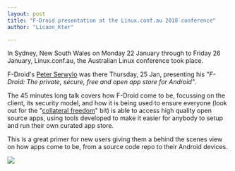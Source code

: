 ```yaml
---
layout: post
title: "F-Droid presentation at the Linux.conf.au 2018 conference"
author: "Licaon_Kter"

---
```


In Sydney, New South Wales on Monday 22 January through to Friday 26 January, 
Linux.conf.au, the Australian Linux conference took place.

F-Droid's [Peter Serwylo](https://gitlab.com/pserwylo) was there Thursday, 
25 Jan, presenting his _"F-Droid: The private, secure, free and open app store 
for Android"_.

The 45 minutes long talk covers how F-Droid come to be, focussing on the client, 
its security model, and how it is being used to ensure everyone (look out for 
the "[collateral freedom](https://en.wikipedia.org/wiki/Collateral_freedom)" bit) is able to access high quality open source apps, 
using tools developed to make it easier for anybody to setup and run their own 
curated app store.

This is a great primer for new users giving them a behind the scenes view on how 
apps come to be, from a source code repo to their Android devices.

<a class="youtube" href="https://youtube.com/watch?v=y3zVcYuE-WI">
    <img src="{{ site.baseurl }}/assets/posts/2018-02-02-linux-conf-au-fdroid-presentation/video-thumbnail.png" />
</a>

